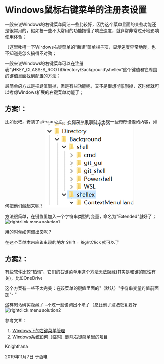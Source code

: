 <meta name="created" content="2019-11-07">
<meta http-equiv="Content-Type" content="text/markdown; charset=utf-8">

# Windows鼠标右键菜单的注册表设置

  一般来说Windows的右键菜单简洁一些比较好，因为这个菜单里面的某些功能还是很常用的，假如被一些不太常用的功能拖慢了响应速度，就非常非常过分地影响使用体验；

  （这里吐槽一下Windows右键菜单的“新建”菜单栏子项，显示速度异常地慢，也不知道是怎么搞得不对劲；
  
  一般来说Windows的右键菜单可以在注册表"\HKEY_CLASSES_ROOT\Directory\Background\shellex\"这个键值和它周围的键值里面找到配置的方法；
  
  最简单的方式是把键值删掉，但是有些功能呢，又不是很想彻底删掉，这时候就可以考虑Windows扩展的右键菜单功能了；
  
  ## 方案1：
  
  比如说吧，安装了git-scm之后，右键菜单里面就会出现一些奇奇怪怪的内容，如何把他们藏起来呢？
  ![git_bash_rightclick_settings_regedit](../img/git_bash_rightclick_settings_regedit.png "git-bash rightclick menu key")
  
  方法很简单，在键值里加入一个字符串类型的变量，命名为"Extended"就好了；
  ![rightclick menu solution1](.../img/git_bash_rightclick_settings_regedit_solution1.png "rightclick menu solution")
  
  用的时候如何调出来呢？
  
  在这个菜单本来应该出现的地方 Shift + RightClick 就可以了
  
  ## 方案2：
  
  有些软件比较“热情”，它们的右键菜单用这个方法无法隐藏(其实是和键的属性有关)，比如OneDrive
  
  这个方案有一些不太完美：在该菜单的键值里面的"（默认）"字符串变量的值前面加"- "
  
  这样的话确实隐藏了...不过一般也调出不来了（总比删了没法恢复要好
  ![rightclick menu solution2](.../img/git_bash_rightclick_settings_regedit_solution2.png "rightclick menu solution")
  
  参考文章：
  
  1. [Windows下的右键菜单管理](https://huyinjie.xyz/2017/12/07/Windows%E4%B8%8B%E7%9A%84%E5%8F%B3%E9%94%AE%E8%8F%9C%E5%8D%95%E7%AE%A1%E7%90%86/)
  2. [Windows系统如何（临时）删除右键菜单里的项目](https://www.xstui.com/read/509)

  Knighthana
  
  2019年11月7日 于西电
  